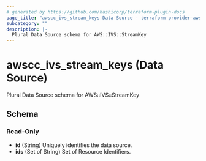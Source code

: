 ```yaml
---
# generated by https://github.com/hashicorp/terraform-plugin-docs
page_title: "awscc_ivs_stream_keys Data Source - terraform-provider-awscc"
subcategory: ""
description: |-
  Plural Data Source schema for AWS::IVS::StreamKey
---
```


# awscc_ivs_stream_keys (Data Source)

Plural Data Source schema for AWS::IVS::StreamKey



<!-- schema generated by tfplugindocs -->
## Schema

### Read-Only

- **id** (String) Uniquely identifies the data source.
- **ids** (Set of String) Set of Resource Identifiers.


